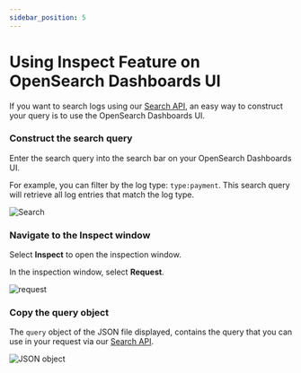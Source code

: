 ```yaml
---
sidebar_position: 5
---
```


# Using Inspect Feature on OpenSearch Dashboards UI



If you want to search logs using our [Search API](https://api-docs.logz.io/docs/category/logz-api/), an easy way to construct your query is to use the OpenSearch Dashboards UI.


 
### Construct the search query

Enter the search query into the search bar on your OpenSearch Dashboards UI.

For example, you can filter by the log type: `type:payment`. This search query will retrieve all log entries that match the log type.

![Search](https://dytvr9ot2sszz.cloudfront.net/logz-docs/api-cookbook/search-api.png)



### Navigate to the Inspect window

Select **Inspect** to open the inspection window.

In the inspection window, select **Request**.

![request](https://dytvr9ot2sszz.cloudfront.net/logz-docs/api-cookbook/inspect-osd.png)


### Copy the query object

The `query` object of the JSON file displayed, contains the query that you can use in your request via our [Search API](https://api-docs.logz.io/docs/category/logz-api/).

![JSON object](https://dytvr9ot2sszz.cloudfront.net/logz-docs/api-cookbook/query-osd.png)

 